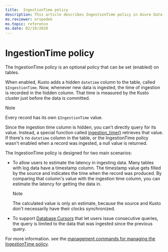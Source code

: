 ```yaml
---
title:  IngestionTime policy
description: This article describes IngestionTime policy in Azure Data Explorer.
ms.reviewer: orspodek
ms.topic: reference
ms.date: 02/19/2020
---
```

# IngestionTime policy

The IngestionTime policy is an optional policy that can be set (enabled) on tables.

When enabled, Kusto adds a hidden `datetime` column to the table, called `$IngestionTime`. 
Now, whenever new data is ingested, the time of ingestion is recorded in the hidden column. 
That time is measured by the Kusto cluster just before the data is committed. 

> [!NOTE]
> Every record has its own `$IngestionTime` value.

Since the ingestion time column is hidden, you can't directly query for its value.
Instead, a special function called
[ingestion_time()](../query/ingestion-time-function.md)
retrieves that value. If there's no `datetime` column in the table,
or the IngestionTime policy wasn't enabled when a record was ingested, a null
value is returned.

The IngestionTime policy is designed for two main scenarios:
* To allow users to estimate the latency in ingesting data.
  Many tables with log data have a timestamp column. The timestamp value
  gets filled by the source and indicates the time when the record was
  produced. By comparing that column's value with the ingestion time column,
  you can estimate the latency for getting the data in. 
  
  > [!NOTE]
  > The calculated value is only an estimate, because the source and Kusto don't necessarily
  have their clocks synchronized.
  
* To support [Database Cursors](../management/database-cursor.md) that let users 
  issue consecutive queries, the query is limited to the data that was ingested since the previous query.

For more information. see the [management commands for managing the IngestionTime policy](./show-table-ingestion-time-policy-command.md).